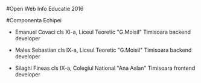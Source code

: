 #Open Web Info Educatie 2016

#Componenta Echipei

* Emanuel Covaci
cls XI-a, Liceul Teoretic "G.Moisil" Timisoara
backend developer

* Males Sebastian
cls IX-a, Liceul Teoretic "G.Moisil" Timisoara
backend developer

* Silaghi Fineas
cls IX-a, Colegiul National "Ana Aslan" Timisoara
frontend developer
